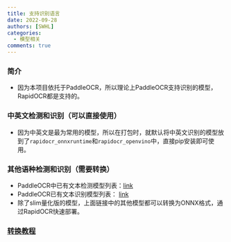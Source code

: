```yaml
---
title: 支持识别语言
date: 2022-09-28
authors: [SWHL]
categories:
  - 模型相关
comments: true
---
```


<!-- more -->

### 简介
- 因为本项目依托于PaddleOCR，所以理论上PaddleOCR支持识别的模型，RapidOCR都是支持的。

### 中英文检测和识别（可以直接使用）
- 因为中英文是最为常用的模型，所以在打包时，就默认将中英文识别的模型放到了`rapidocr_onnxruntime`和`rapidocr_openvino`中，直接pip安装即可使用。

### 其他语种检测和识别（需要转换）
- PaddleOCR中已有文本检测模型列表：[link](https://github.com/PaddlePaddle/PaddleOCR/blob/release/2.6/doc/doc_ch/models_list.md#1-%E6%96%87%E6%9C%AC%E6%A3%80%E6%B5%8B%E6%A8%A1%E5%9E%8B)
- PaddleOCR已有文本识别模型列表： [link](https://github.com/PaddlePaddle/PaddleOCR/blob/release/2.6/doc/doc_ch/models_list.md#2-%E6%96%87%E6%9C%AC%E8%AF%86%E5%88%AB%E6%A8%A1%E5%9E%8B)
- 除了slim量化版的模型，上面链接中的其他模型都可以转换为ONNX格式，通过RapidOCR快速部署。

### [转换教程](./convert_model.md)


